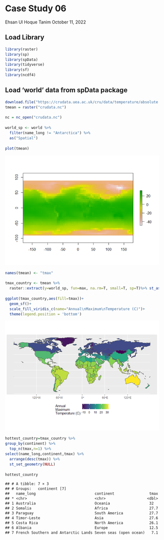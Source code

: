 Case Study 06
================
Ehsan Ul Hoque Tanim
October 11, 2022

## Load Library

``` r
library(raster)
library(sp)
library(spData)
library(tidyverse)
library(sf)
library(ncdf4)
```

## Load ‘world’ data from spData package

``` r
download.file("https://crudata.uea.ac.uk/cru/data/temperature/absolute.nc","crudata.nc",method = "curl")
tmean = raster("crudata.nc")

nc = nc_open("crudata.nc")

world_sp <- world %>% 
  filter(name_long != "Antarctica") %>%
  as("Spatial")

plot(tmean)
```

![](case_study_06_files/figure-gfm/unnamed-chunk-2-1.png)<!-- -->

``` r
names(tmean) <- "tmax"

tmax_country <- tmean %>%
  raster::extract(y=world_sp, fun=max, na.rm=T, small=T, sp=T)%>% st_as_sf()

ggplot(tmax_country,aes(fill=tmax))+
  geom_sf()+
  scale_fill_viridis_c(name="Annual\nMaximum\nTemperature (C)")+
  theme(legend.position = 'bottom')
```

![](case_study_06_files/figure-gfm/unnamed-chunk-2-2.png)<!-- -->

``` r
hottest_country=tmax_country %>% 
group_by(continent) %>% 
  top_n(tmax,n=1) %>% 
select(name_long,continent,tmax) %>% 
  arrange(desc(tmax)) %>% 
  st_set_geometry(NULL)

hottest_country
```

    ## # A tibble: 7 × 3
    ## # Groups:   continent [7]
    ##   name_long                           continent                tmax
    ## * <chr>                               <chr>                   <dbl>
    ## 1 Australia                           Oceania                  32  
    ## 2 Somalia                             Africa                   27.7
    ## 3 Paraguay                            South America            27.7
    ## 4 Timor-Leste                         Asia                     27.6
    ## 5 Costa Rica                          North America            26.1
    ## 6 Albania                             Europe                   12.5
    ## 7 French Southern and Antarctic Lands Seven seas (open ocean)   7.1
